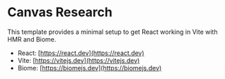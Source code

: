 # Canvas Research

This template provides a minimal setup to get React working in Vite with HMR and Biome.

- React: [https://react.dev](https://react.dev)
- Vite: [https://vitejs.dev](https://vitejs.dev)
- Biome: [https://biomejs.dev](https://biomejs.dev)

